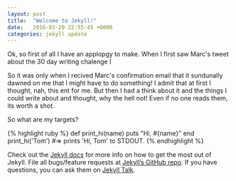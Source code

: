 ```yaml
---
layout: post
title:  "Welcome to Jekyll!"
date:   2016-03-29 22:55:45 +0000
categories: jekyll update
---
```

Ok, so first of all I have an applopgy to make. When I first saw Marc's tweet about the 30 day writing chalenge I 

So it was only when I recived Marc's confirmation email that it sundunally dawned on me that I might have to do something! I admit that at first I thought, nah, this ent for me. But then I had a think about it and the things I could write about and thought, why the hell not! Even if no one reads them, its worth a shot.  

So what are my targets?

{% highlight ruby %}
def print_hi(name)
  puts "Hi, #{name}"
end
print_hi('Tom')
#=> prints 'Hi, Tom' to STDOUT.
{% endhighlight %}

Check out the [Jekyll docs][jekyll-docs] for more info on how to get the most out of Jekyll. File all bugs/feature requests at [Jekyll’s GitHub repo][jekyll-gh]. If you have questions, you can ask them on [Jekyll Talk][jekyll-talk].

[jekyll-docs]: http://jekyllrb.com/docs/home
[jekyll-gh]:   https://github.com/jekyll/jekyll
[jekyll-talk]: https://talk.jekyllrb.com/
